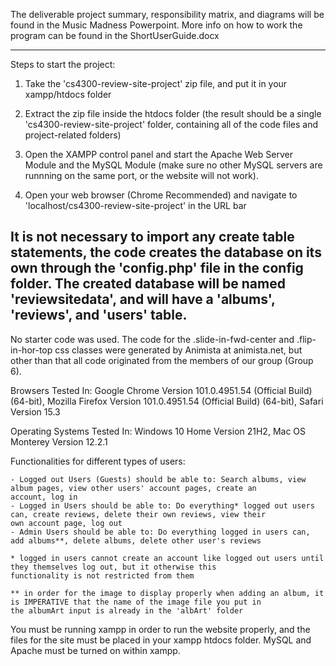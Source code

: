 The deliverable project summary, responsibility matrix, and diagrams will be found in the Music Madness Powerpoint. More info on how
to work the program can be found in the ShortUserGuide.docx

----------------------------------------------------------------------------------------------------------------------------------------

Steps to start the project:

1. Take the 'cs4300-review-site-project' zip file, and put it in your xampp/htdocs folder

2. Extract the zip file inside the htdocs folder (the result should be a single 'cs4300-review-site-project' folder, containing all of the code
files and project-related folders)

3. Open the XAMPP control panel and start the Apache Web Server Module and the MySQL Module (make sure no other MySQL servers are 
runnning on the same port, or the website will not work).

4. Open your web browser (Chrome Recommended) and navigate to 'localhost/cs4300-review-site-project' in the URL bar

It is not necessary to import any create table statements, the code creates the database on its own through the 'config.php' file in 
the config folder. The created database will be named 'reviewsitedata', and will have a 'albums', 'reviews', and 'users' table.
---------------------------------------------------------------------------------------------------------------------------------------

No starter code was used. The code for the .slide-in-fwd-center and .flip-in-hor-top css classes were generated by Animista at 
animista.net, but other than that all code originated from the members of our group (Group 6).

Browsers Tested In: Google Chrome Version 101.0.4951.54 (Official Build) (64-bit), Mozilla Firefox Version 101.0.4951.54 
(Official Build) (64-bit), Safari Version 15.3

Operating Systems Tested In: Windows 10 Home Version 21H2, Mac OS Monterey Version 12.2.1

Functionalities for different types of users:

	- Logged out Users (Guests) should be able to: Search albums, view album pages, view other users' account pages, create an
	account, log in
	- Logged in Users should be able to: Do everything* logged out users can, create reviews, delete their own reviews, view their 
	own account page, log out
	- Admin Users should be able to: Do everything logged in users can, add albums**, delete albums, delete other user's reviews
	
	* logged in users cannot create an account like logged out users until they themselves log out, but it otherwise this 
	functionality is not restricted from them

	** in order for the image to display properly when adding an album, it is IMPERATIVE that the name of the image file you put in
	the albumArt input is already in the 'albArt' folder

You must be running xampp in order to run the website properly, and the files for the site must be placed
in your xampp htdocs folder. MySQL and Apache must be turned on within xampp.
